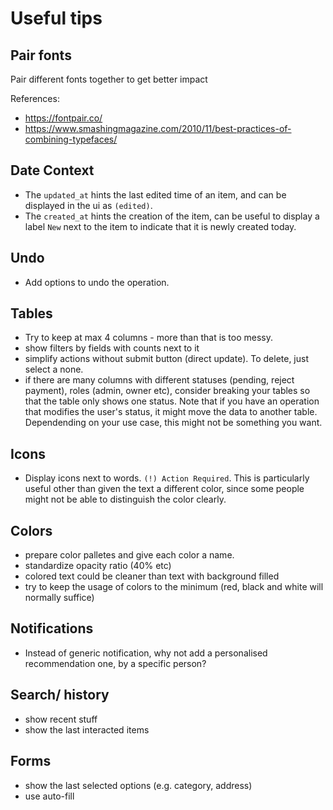 # Useful tips

## Pair fonts 

Pair different fonts together to get better impact

References:
- https://fontpair.co/
- https://www.smashingmagazine.com/2010/11/best-practices-of-combining-typefaces/

## Date Context

- The `updated_at` hints the last edited time of an item, and can be displayed in the ui as `(edited)`.
- The `created_at` hints the creation of the item, can be useful to display a label `New` next to the item to indicate that it is newly created today.


## Undo

- Add options to undo the operation.

## Tables

- Try to keep at max 4 columns - more than that is too messy.
- show filters by fields with counts next to it
- simplify actions without submit button (direct update). To delete, just select a none.
- if there are many columns with different statuses (pending, reject payment), roles (admin, owner etc), consider breaking your tables so that the table only shows one status. Note that if you have an operation that modifies the user's status, it might move the data to another table. Dependending on your use case, this might not be something you want.

## Icons 

- Display icons next to words. `(!) Action Required`. This is particularly useful other than given the text a different color, since some people might not be able to distinguish the color clearly.

## Colors

- prepare color palletes and give each color a name.
- standardize opacity ratio (40% etc)
- colored text could be cleaner than text with background filled
- try to keep the usage of colors to the minimum (red, black and white will normally suffice)

## Notifications
- Instead of generic notification, why not add a personalised recommendation one, by a specific person?

## Search/ history
- show recent stuff
- show the last interacted items

## Forms
- show the last selected options (e.g. category, address)
- use auto-fill
